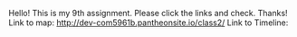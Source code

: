 Hello! This is my 9th assignment. Please click the links and check. Thanks!
Link to map: http://dev-com5961b.pantheonsite.io/class2/
Link to Timeline:
